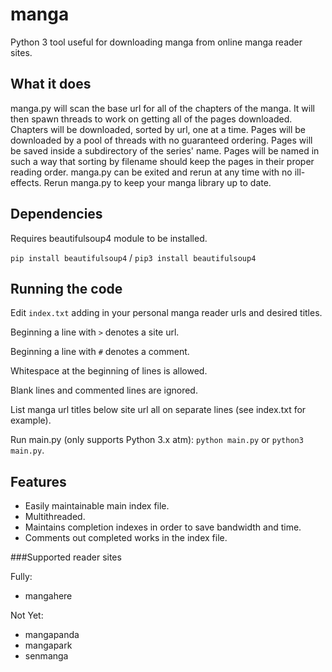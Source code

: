 # manga

Python 3 tool useful for downloading manga from online manga reader sites.

## What it does

manga.py will scan the base url for all of the chapters of the manga.
It will then spawn threads to work on getting all of the pages downloaded.
Chapters will be downloaded, sorted by url, one at a time.
Pages will be downloaded by a pool of threads with no guaranteed ordering.
Pages will be saved inside a subdirectory of the series' name.
Pages will be named in such a way that sorting by filename should keep the pages in their proper reading order.
manga.py can be exited and rerun at any time with no ill-effects.
Rerun manga.py to keep your manga library up to date.

## Dependencies

Requires beautifulsoup4 module to be installed.

`pip install beautifulsoup4` / `pip3 install beautifulsoup4`

## Running the code

Edit `index.txt` adding in your personal manga reader urls and desired titles.

Beginning a line with `>` denotes a site url.

Beginning a line with `#` denotes a comment.

Whitespace at the beginning of lines is allowed.

Blank lines and commented lines are ignored.

List manga url titles below site url all on separate lines (see index.txt for example).

Run main.py (only supports Python 3.x atm):
```python main.py```
or
```python3 main.py```.

## Features

- Easily maintainable main index file.
- Multithreaded.
- Maintains completion indexes in order to save bandwidth and time.
- Comments out completed works in the index file.

###Supported reader sites

Fully:

- mangahere

Not Yet:

- mangapanda
- mangapark
- senmanga
